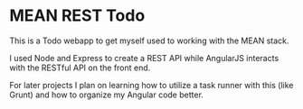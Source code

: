 # MEAN REST Todo

This is a Todo webapp to get myself used to working with the MEAN stack. 

I used Node and Express to create a REST API while AngularJS interacts with the RESTful API on the front end.

For later projects I plan on learning how to utilize a task runner with this (like Grunt) and how to organize my Angular code better.